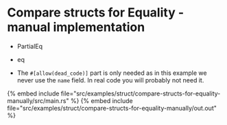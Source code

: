 # Compare structs for Equality - manual implementation

* PartialEq
* eq


* The `#[allow(dead_code)]` part is only needed as in this example we never use the `name` field. In real code you will probably not need it.

{% embed include file="src/examples/struct/compare-structs-for-equality-manually/src/main.rs" %}
{% embed include file="src/examples/struct/compare-structs-for-equality-manually/out.out" %}


